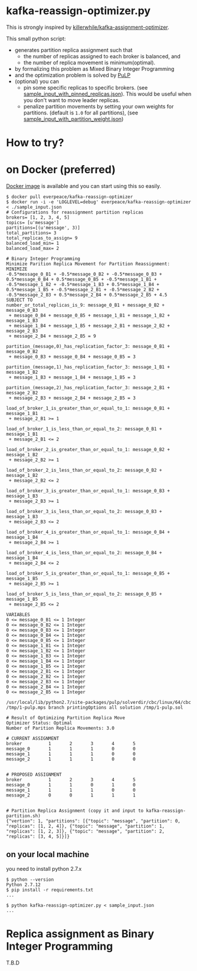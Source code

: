 # kafka-reassign-optimizer.py
This is strongly inspired by [killerwhile/kafka-assignment-optimizer](https://github.com/killerwhile/kafka-assignment-optimizer).

This small python script:

* generates partition replica assignment such that
  * the number of replicas assigned to each broker is balanced, and
  * the number of replica movement is minimum(optimal).
* by formalizing this problem as Mixed Binary Integer Programming
* and the optimization problem is solved by [PuLP](https://pythonhosted.org/PuLP/index.html)
* (optional) you can
  * pin some specific replicas to specific brokers. (see [sample_input_with_pinned_replicas.json](sample_input_with_pinned_replicas.json)).  This would be useful when you don't want to move leader replicas.
  * penalize partition movements by setting your own weights for partitions. (default is `1.0` for all partitions), (see [sample_input_with_partition_weight.json](sample_input_with_partition_weight.json))

# How to try?
# on Docker (preferred)

[Docker image](https://hub.docker.com/r/everpeace/kafka-reassign-optimizer/) is available and you can start using this so easily.

```
$ docker pull everpeace/kafka-reassign-optimizer
$ docker run -i -e 'LOGLEVEL=debug' everpeace/kafka-reassign-optimizer < ./sample_input.json
# Configurations for reassignment partition replicas
brokers= [1, 2, 3, 4, 5]
topics= [u'message']
partitions=[(u'message', 3)]
total_partitions= 3
total_replicas_to_assign= 9
balanced_load_min= 1
balanced_load_max= 2

# Binary Integer Programming
Minimize Parition Replica Movement for Partition Reassignment:
MINIMIZE
-0.5*message_0_B1 + -0.5*message_0_B2 + -0.5*message_0_B3 + 0.5*message_0_B4 + 0.5*message_0_B5 + -0.5*message_1_B1 + -0.5*message_1_B2 + -0.5*message_1_B3 + 0.5*message_1_B4 + 0.5*message_1_B5 + -0.5*message_2_B1 + -0.5*message_2_B2 + -0.5*message_2_B3 + 0.5*message_2_B4 + 0.5*message_2_B5 + 4.5
SUBJECT TO
number_or_total_replicas_is_9: message_0_B1 + message_0_B2 + message_0_B3
 + message_0_B4 + message_0_B5 + message_1_B1 + message_1_B2 + message_1_B3
 + message_1_B4 + message_1_B5 + message_2_B1 + message_2_B2 + message_2_B3
 + message_2_B4 + message_2_B5 = 9

partition_(message,0)_has_replication_factor_3: message_0_B1 + message_0_B2
 + message_0_B3 + message_0_B4 + message_0_B5 = 3

partition_(message,1)_has_replication_factor_3: message_1_B1 + message_1_B2
 + message_1_B3 + message_1_B4 + message_1_B5 = 3

partition_(message,2)_has_replication_factor_3: message_2_B1 + message_2_B2
 + message_2_B3 + message_2_B4 + message_2_B5 = 3

load_of_broker_1_is_greater_than_or_equal_to_1: message_0_B1 + message_1_B1
 + message_2_B1 >= 1

load_of_broker_1_is_less_than_or_equal_to_2: message_0_B1 + message_1_B1
 + message_2_B1 <= 2

load_of_broker_2_is_greater_than_or_equal_to_1: message_0_B2 + message_1_B2
 + message_2_B2 >= 1

load_of_broker_2_is_less_than_or_equal_to_2: message_0_B2 + message_1_B2
 + message_2_B2 <= 2

load_of_broker_3_is_greater_than_or_equal_to_1: message_0_B3 + message_1_B3
 + message_2_B3 >= 1

load_of_broker_3_is_less_than_or_equal_to_2: message_0_B3 + message_1_B3
 + message_2_B3 <= 2

load_of_broker_4_is_greater_than_or_equal_to_1: message_0_B4 + message_1_B4
 + message_2_B4 >= 1

load_of_broker_4_is_less_than_or_equal_to_2: message_0_B4 + message_1_B4
 + message_2_B4 <= 2

load_of_broker_5_is_greater_than_or_equal_to_1: message_0_B5 + message_1_B5
 + message_2_B5 >= 1

load_of_broker_5_is_less_than_or_equal_to_2: message_0_B5 + message_1_B5
 + message_2_B5 <= 2

VARIABLES
0 <= message_0_B1 <= 1 Integer
0 <= message_0_B2 <= 1 Integer
0 <= message_0_B3 <= 1 Integer
0 <= message_0_B4 <= 1 Integer
0 <= message_0_B5 <= 1 Integer
0 <= message_1_B1 <= 1 Integer
0 <= message_1_B2 <= 1 Integer
0 <= message_1_B3 <= 1 Integer
0 <= message_1_B4 <= 1 Integer
0 <= message_1_B5 <= 1 Integer
0 <= message_2_B1 <= 1 Integer
0 <= message_2_B2 <= 1 Integer
0 <= message_2_B3 <= 1 Integer
0 <= message_2_B4 <= 1 Integer
0 <= message_2_B5 <= 1 Integer

/usr/local/lib/python2.7/site-packages/pulp/solverdir/cbc/linux/64/cbc /tmp/1-pulp.mps branch printingOptions all solution /tmp/1-pulp.sol

# Result of Optimizing Partition Replica Move
Optimizer Status: Optimal
Number of Parition Replica Movements: 3.0

# CURRENT ASSIGNMENT
broker          1       2       3       4       5
message_0       1       1       1       0       0
message_1       1       1       1       0       0
message_2       1       1       1       0       0


# PROPOSED ASSIGNMENT
broker          1       2       3       4       5
message_0       1       1       0       1       0
message_1       1       1       1       0       0
message_2       0       0       1       1       1


# Partition Replica Assignment (copy it and input to kafka-reassign-partition.sh)
{"vertion": 1, "partitions": [{"topic": "message", "partition": 0, "replicas": [1, 2, 4]}, {"topic": "message", "partition": 1, "replicas": [1, 2, 3]}, {"topic": "message", "partition": 2, "replicas": [3, 4, 5]}]}
```

## on your local machine
you need to install python 2.7.x
```
$ python --version
Python 2.7.12
$ pip install -r requirements.txt
...

$ python kafka-reassign-optimizer.py < sample_input.json
...
```

# Replica assignment as Binary Integer Programming
T.B.D
